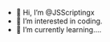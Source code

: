 - 👋 Hi, I’m @JSScriptingx
- 👀 I’m interested in coding.
- 🌱 I’m currently learning....

<!---
NovaMarauder/NovaMarauder is a ✨ special ✨ repository because its `README.md` (this file) appears on your GitHub profile.
You can click the Preview link to take a look at your changes.
--->
